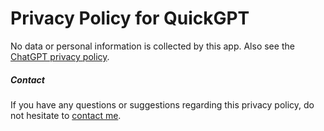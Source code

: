 # Privacy Policy for QuickGPT

No data or personal information is collected by this app. Also see the [ChatGPT privacy policy](https://openai.com/policies/privacy-policy).

##### Contact

If you have any questions or suggestions regarding this privacy policy, do not hesitate to [contact me](https://sindresorhus.com/contact).
